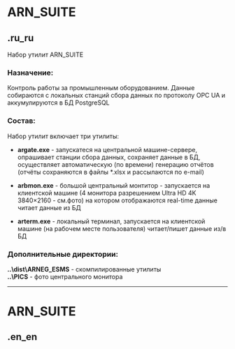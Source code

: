 # ARN_SUITE 
## .ru_ru

Набор утилит ARN_SUITE

### Назначение:

Контроль работы за промышленным оборудованием. Данные собираются с локальных станций сбора данных
по протоколу OPC UA и аккумулируются в БД PostgreSQL

### Состав:

Набор утилит включает три утилиты:

- **argate.exe** - запускатеся на центральной машине-сервере, опрашивает станции сбора данных,
сохраняет данные в БД, осуществляет автоматическую (по времени) генерацию отчётов
(отчёты сохраняются в файлы *.xlsx и рассылаются по e-mail)

- **arbmon.exe** - большой центральный монтитор - запускается на клиентской машине
(4 монитора разрешением Ultra HD 4K 3840×2160 - см.фото) на котором отображаются real-time данные
читает данные из БД

- **arterm.exe** - локальный терминал, запускается на клиентской машине (на рабочем месте
пользователя)
читает/пишет данные из/в БД

### Дополнительные директории:

**..\dist\ARNEG_ESMS** - скомпилированные утилиты<br/>
**..\PICS** - фото центрального монитора<br/>

---

# ARN_SUITE
## .en_en



